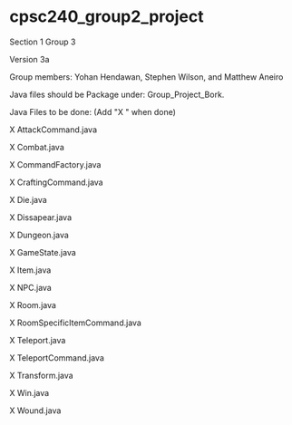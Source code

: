 # cpsc240_group2_project
Section 1 Group 3

Version 3a

Group members: Yohan Hendawan, Stephen Wilson, and Matthew Aneiro

Java files should be Package under: Group_Project_Bork.

Java Files to be done: (Add "X " when done)

X AttackCommand.java

X Combat.java

X CommandFactory.java

X CraftingCommand.java

X Die.java

X Dissapear.java

X Dungeon.java

X GameState.java

X Item.java

X NPC.java

X Room.java

X RoomSpecificItemCommand.java

X Teleport.java

X TeleportCommand.java

X Transform.java

X Win.java

X Wound.java
